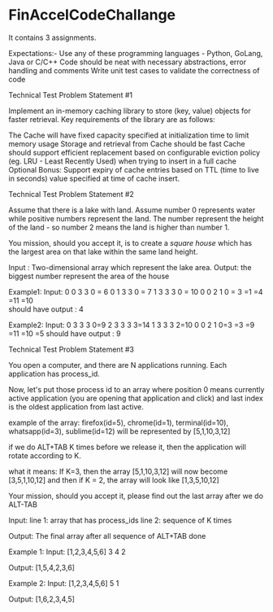 # FinAccelCodeChallange
It contains 3 assignments.

Expectations:-
Use any of these programming languages - Python, GoLang, Java or C/C++
Code should be neat with necessary abstractions, error handling and comments
Write unit test cases to validate the correctness of code

Technical Test Problem Statement #1

Implement an in-memory caching library to store (key, value) objects for faster retrieval. Key requirements of the library are as follows:

The Cache will have fixed capacity specified at initialization time to limit memory usage
Storage and retrieval from Cache should be fast
Cache should support efficient replacement based on configurable eviction policy (eg. LRU - Least Recently Used) when trying to insert in a full cache
Optional Bonus: Support expiry of cache entries based on TTL (time to live in seconds) value specified at time of cache insert.


Technical Test Problem Statement #2

Assume that there is a lake with land. Assume number 0 represents water while positive numbers represent the land. The number represent the height of the land - so number 2 means the land is higher than number 1.

You mission, should you accept it, is to create a *square house* which has the largest area on that lake within the same land height.

Input : Two-dimensional array which represent the lake area.
Output: the biggest number represent the area of the house

Example1:
Input:
0    0    3    3    0 = 6
0    1    3    3    0 = 7
1    3    3    3    0 = 10
0    0    2    1    0 = 3
=1    =4    =11    =10    
should have output : 4

Example2:
Input:
0    3    3    3    0=9
2    3    3    3    3=14
1    3    3    3    2=10
0    0    2    1    0=3
=3    =9    =11    =10    =5
should have output : 9

Technical Test Problem Statement #3

You open a computer, and there are N applications running. Each application has process_id.

Now, let's put those process id to an array where position 0 means currently active application (you are opening that application and click) and last index is the oldest application from last active.

example of the array:
firefox(id=5), chrome(id=1), terminal(id=10), whatsapp(id=3), sublime(id=12) will be represented by [5,1,10,3,12]

if we do ALT+TAB K times before we release it, then the application will rotate according to K.

what it means:
If K=3, then the array [5,1,10,3,12] will now become [3,5,1,10,12]
and then if K = 2, the array will look like [1,3,5,10,12]

Your mission, should you accept it, please find out the last array after we do ALT-TAB

Input:
line 1: array that has process_ids
line 2: sequence of K times

Output:
The final array after all sequence of ALT+TAB done

Example 1:
Input:
[1,2,3,4,5,6]
3 4 2

Output: [1,5,4,2,3,6]

Example 2:
Input:
[1,2,3,4,5,6]
5 1

Output: [1,6,2,3,4,5]
